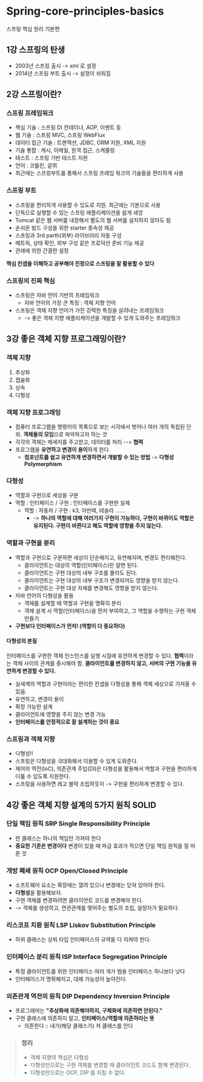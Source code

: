 # Spring-core-principles-basics
스프링 핵심 원리 기본편

## 1강 스프링의 탄생
- 2003년 스프링 출시 -> xml 로 설정
- 2014년 스프링 부트 출시  -> 설정이 쉬워짐 

## 2강 스프링이란? 
### 스프링 프레임워크
- 핵심 기술 : 스프링 DI 컨테이너, AOP, 이벤트 등
- 웹 기술 : 스프링 MVC, 스프링 WebFlux
- 데이터 접근 기술 : 트랜잭션, JDBC, ORM 지원, XML 지원
- 기술 통합 : 캐시, 이메일, 원격 접근, 스케줄링
- 테스트 : 스프링 기반 테스트 지원
- 언어 : 코틀린, 글뷔
- 최근에는 스프링부트를 통해서 스프링 프레임 워크의 기술들을 편리하게 사용

### 스프링 부트
- 스프링을 편리하게 사용할 수 있도로 지원. 최근에는 기본으로 사용
- 단독으로 실행할 수 있는 스프링 애플리케이션을 쉽게 새엉
- Tomcat 같은 웹 서버를 내장해서 별도의 웹 서버를 설치하지 않아도 됨
- 손쉬운 빌드 구성을 위한 starter 종속성 제공
- 스프링과 3rd parth(외부) 라이브러리 자동 구성
- 메트릭, 상태 확인, 외부 구성 같은 프로덕션 준비 기능 제공
- 관례에 의한 간결한 설정

**핵심 컨셉을 이해하고 공부해야 진정으로 스프링을 잘 활용할 수 있다**

### 스프링의 진짜 핵심
- 스프링은 자바 언어 기반의 프레임워크
  - 자바 언어의 가장 큰 특징 : 객체 지향 언어
- 스프링은 객체 지향 언어가 가진 강력한 특징을 살려내는 프레임워크
  - -> 좋은 객체 지향 애플리케이션을 개발할 수 있게 도와주는 프레임워크

## 3강 좋은 객체 지향 프로그래밍이란?
### 객체 지향 
1. 추상화
2. 캡슐화
3. 상속
4. 다형성

### 객체 지향 프로그래밍
- 컴퓨터 프로그램을 명령어의 목록으로 보는 시각에서 벗어나 여러 개의 독립된 단위. **객체들의 모임**으로 파악하고자 하는 것
- 각각의 객체는 메세지를 주고받고, 데이터를 처리 --> **협력**
- 프로그램을 **유연하고 변경이 용이**하게 한다.
  - **컴포넌트를 쉽고 유연하게 변경하면서 개발할 수 있는 방법** -> **다형성 Polymorphism**

### 다형성
- 역할과 구현으로 세상을 구분
- 역할 : 인터페이스 / 구현 : 인터페이스를 구현한 실체
  - 역할 : 자동차 / 구현 : k3, 아반떼, 테슬라 .......
    - -> **하나의 역할에 대해 여러가지 구현이 가능하다, 구현이 바뀌어도 역할은 유지된다. 구현이 바뀐다고 해도 역할에 영향을 주지 않는다.**
   
### 역할과 구현을 분리
- 역할과 구현으로 구분하면 세상이 단순해지고, 유연해지며, 변경도 편리해진다.
  - 클라이언트는 대상의 역할(인터페이스)만 알면 된다.
  - 클라이언트는 구현 대상의 내부 구조를 몰라도 된다.
  - 클라이언트는 구현 대상의 내부 구조가 변경되어도 영향을 받지 않는다.
  - 클라이언트는 구현 대상 자체를 변경해도 영향을 받지 않는다.
- 자바 언어의 다형성을 활용
  - 객체를 설계할 때 역할과 구현을 명확히 분리
  - 객체 설계 시 역할(인터페이스)을 먼저 부여하고, 그 역할을 수행하는 구현 객체 만들기
- **구현보다 인터페이스가 먼저! (역할이 더 중요하다)**

#### 다형성의 본질
  인터페이스를 구현한 객체 인스턴스를 실행 시점에 유연하게 변경할 수 있다.
  **협력**이라는 객체 사이의 관계를 중시해야 함.
  **클라이언트를 변경하지 않고, 서버의 구현 기능을 유연하게 변경할 수 있다.**

- 실세계의 역할과 구현이라는 편리한 컨셉을 다형성을 통해  객체 세상으로 가져올 수 있음.
- 유연하고, 변경이 용이
- 확장 가능한 설계
- 클라이언트에 영향을 주지 않는 변경 가능
- **인터페이스를 안정적으로 잘 설계하는 것이 중요**

### 스프링과 객체 지향
- 다형성!!
- 스프링은 다형성을 극대화해서 이용할 수 있게 도와준다.
- 제어의 역전(IoC), 의존관계 주입(DI)은 다형성을 활용해서 역할과 구현을 편리하게 다룰 수 있도록 지원한다.
- 스프링을 사용하면 레고 블럭 조립하듯이 -> 구현을 편리하게 변경할 수 있다.

## 4강 좋은 객체 지향 설계의 5가지 원칙 SOLID
### 단일 책임 원칙 SRP Single Responsibility Principle
- 한 클래스는 하나의 책임만 가져야 한다
- **중요한 기준은 변경이다** 변경이 있을 때 파급 효과가 적으면 단일 책임 원칙을 잘 따른 것
  
### 개방 폐쇄 원칙 OCP Open/Closed Principle
- 소프트웨어 요소는 확장에는 열려 있으나 변경에는 닫혀 있어야 한다.
- **다형성**을 활용해보자.
- 구현 객체를 변경하려면 클라이언트 코드를 변경해야 한다.
- -> 객체를 생성하고, 연관관계를 맺어주는 별도의 조립, 설정자가 필요하다.

### 리스코프 치환 원칙 LSP Liskov Substitution Principle
- 하위 클래스는 상위 타입 인터페이스의 규약을 다 지켜야 한다.

### 인터페이스 분리 원칙 ISP Interface Segregation Principle
- 특정 클라이언트를 위한 인터페이스 여러 개가 범용 인터페이스 하나보다 낫다
- 인터페이스가 명확해지고, 대체 가능성이 높아진다.

### 의존관계 역전의 원칙 DIP Dependency Inversion Principle
- 프로그래머는 **"추상화에 의존해야하지, 구체화에 의존하면 안된다."**
- 구현 클래스에 의존하지 말고, **인터페이스/역할에 의존하라는 뜻**
  - 의존한다 :: 내가(해당 클래스가) 저 클래스를 안다

> ### 정리
> - 객체 지향의 핵심은 다형성
> - 다형성만으로는 구현 객체를 변경할 때 클라이언트 코드도 함께 변경된다.
> - 다형성만으로는 OCP, DIP 를 지킬 수 없다. 


